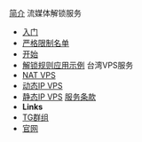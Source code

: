 <!-- markdownlint-disable-next-line first-line-heading -->
[简介](README.md)
流媒体解锁服务
  - [入门](streamunlock/kaishi.md)
  - [严格限制名单](streamunlock/netflix.md)
  - [开始](streamunlock/principle.md)
  - [解锁规则应用示例](streamunlock/xray.md)
台湾VPS服务
  - [NAT VPS](vps/natvps.md)
  - [动态IP VPS](vps/hinetvps.md)
  - [静态IP VPS](vps/cn2vps.md)
[服务条款](tos.md)
- **Links**
- [TG群组](https://t.me/dnsunlock)
- [官网](https://steamsv.com)
